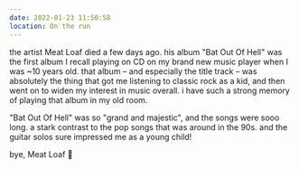 ```yaml
---
date: 2022-01-23 11:50:58
location: On the run
---
```


the artist Meat Loaf died a few days ago. his album "Bat Out Of Hell" was the first album I recall
playing on CD on my brand new music player when I was ~10 years old. that album – and especially the
title track – was absolutely the thing that got me listening to classic rock as a kid, and then went
on to widen my interest in music overall. i have such a strong memory of playing that album in my
old room.

"Bat Out Of Hell" was so "grand and majestic", and the songs were sooo long. a stark contrast to the
pop songs that was around in the 90s. and the guitar solos sure impressed me as a young child!

bye, Meat Loaf 💖
